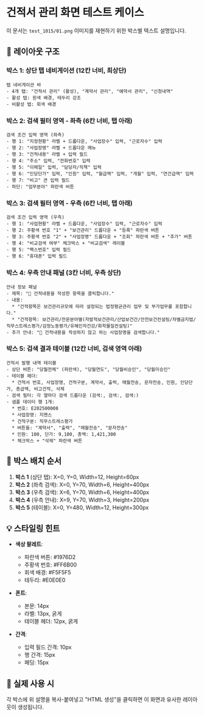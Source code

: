 # 건적서 관리 화면 테스트 케이스

이 문서는 `test_1015/01.png` 이미지를 재현하기 위한 박스별 텍스트 설명입니다.

## 📐 레이아웃 구조

### 박스 1: 상단 탭 네비게이션 (12칸 너비, 최상단)
```
탭 네비게이션 바
- 4개 탭: "건적서 관리" (활성), "계약서 관리", "예약서 관리", "신청내역"
- 활성 탭: 흰색 배경, 테두리 강조
- 비활성 탭: 회색 배경
```

### 박스 2: 검색 필터 영역 - 좌측 (6칸 너비, 탭 아래)
```
검색 조건 입력 영역 (좌측)
- 행 1: "지정현황" 라벨 + 드롭다운, "사업장수" 입력, "근로자수" 입력
- 행 2: "사업장명" 라벨 + 드롭다운 메뉴
- 행 3: "건적내용" 라벨 + 입력 필드
- 행 4: "주소" 입력, "전화번호" 입력
- 행 5: "이메일" 입력, "담당자/직책" 입력
- 행 6: "인당단가" 입력, "인원" 입력, "월급액" 입력, "개월" 입력, "연건급액" 입력
- 행 7: "비고" 큰 입력 필드
- 하단: "업무분야" 파란색 버튼
```

### 박스 3: 검색 필터 영역 - 우측 (6칸 너비, 탭 아래)
```
검색 조건 입력 영역 (우측)
- 행 1: "사업현황" 라벨 + 드롭다운, "사업장수" 입력, "근로자수" 입력
- 행 2: 주황색 번호 "1" + "보건관리" 드롭다운 + "등록" 파란색 버튼
- 행 3: 주황색 번호 "2" + "사업장명" 드롭다운 + "조회" 파란색 버튼 + "추가" 버튼
- 행 4: "비교검색 여부" 체크박스 + "비교검색" 레이블
- 행 5: "팩스번호" 입력 필드
- 행 6: "휴대폰" 입력 필드
```

### 박스 4: 우측 안내 패널 (3칸 너비, 우측 상단)
```
안내 정보 패널
- 제목: "🔘 건적내용을 작성한 항목을 클릭합니다."
- 내용:
  * "건적항목은 보건관리규모에 따라 설정되는 법정평균관리 업무 및 부가업무를 포함합니다."
  * "건적항목: 보건관리/전문분야별(자발적보건관리/산업보건간/안전보건컨설팅/차별금지법/직무스트레스평가/감정노동평가/유해인자건강/화학물질컨설팅)"
- 추가 안내: "🔘 건적내용을 작성하지 않고 하는 사업장명을 검색합니다."
```

### 박스 5: 검색 결과 테이블 (12칸 너비, 검색 영역 아래)
```
건적서 발행 내역 테이블
- 상단 버튼: "당월전체" (파란색), "당월연도", "당월비승인", "당월미승인"
- 테이블 헤더:
  * 건적서 번호, 사업장명, 건적구분, 계약서, 출력, 매월전송, 문자전송, 인원, 인당단가, 총급액, 비고건적, 삭제
- 검색 필터: 각 열마다 검색 드롭다운 (검색:, 검색:, 검색:)
- 샘플 데이터 행 1개:
  * 번호: E202500008
  * 사업장명: 지멘스
  * 건적구분: 직무스트레스평가
  * 버튼들: "계약서", "출력", "매월전송", "문자전송"
  * 인원: 100, 단가: 9,100, 총액: 1,421,300
  * 체크박스 + "삭제" 파란색 버튼
```

## 🎯 박스 배치 순서

1. **박스 1** (상단 탭): X=0, Y=0, Width=12, Height=60px
2. **박스 2** (좌측 검색): X=0, Y=70, Width=6, Height=400px
3. **박스 3** (우측 검색): X=6, Y=70, Width=6, Height=400px
4. **박스 4** (우측 안내): X=9, Y=70, Width=3, Height=200px
5. **박스 5** (테이블): X=0, Y=480, Width=12, Height=300px

## 💡 스타일링 힌트

- **색상 팔레트**:
  - 파란색 버튼: #1976D2
  - 주황색 번호: #FF6B00
  - 회색 배경: #F5F5F5
  - 테두리: #E0E0E0

- **폰트**:
  - 본문: 14px
  - 라벨: 13px, 굵게
  - 테이블 헤더: 12px, 굵게

- **간격**:
  - 입력 필드 간격: 10px
  - 행 간격: 15px
  - 패딩: 15px

## 📝 실제 사용 시

각 박스에 위 설명을 복사-붙여넣고 "HTML 생성"을 클릭하면 이 화면과 유사한 레이아웃이 생성됩니다.
